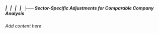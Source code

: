 ##### |   |   |   |   ├── Sector-Specific Adjustments for Comparable Company Analysis

*Add content here*